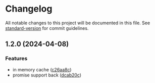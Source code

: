 # Changelog

All notable changes to this project will be documented in this file. See [standard-version](https://github.com/conventional-changelog/standard-version) for commit guidelines.

## 1.2.0 (2024-04-08)


### Features

* in memory cache ([c26aa8c](https://github.com/enda-automation/amemo/commit/c26aa8caecf0b984b8be734aae2d40b735ad85c1))
* promise support back ([dcab20c](https://github.com/enda-automation/amemo/commit/dcab20c25ed25b7c9809a7539884f24eea58df26))
